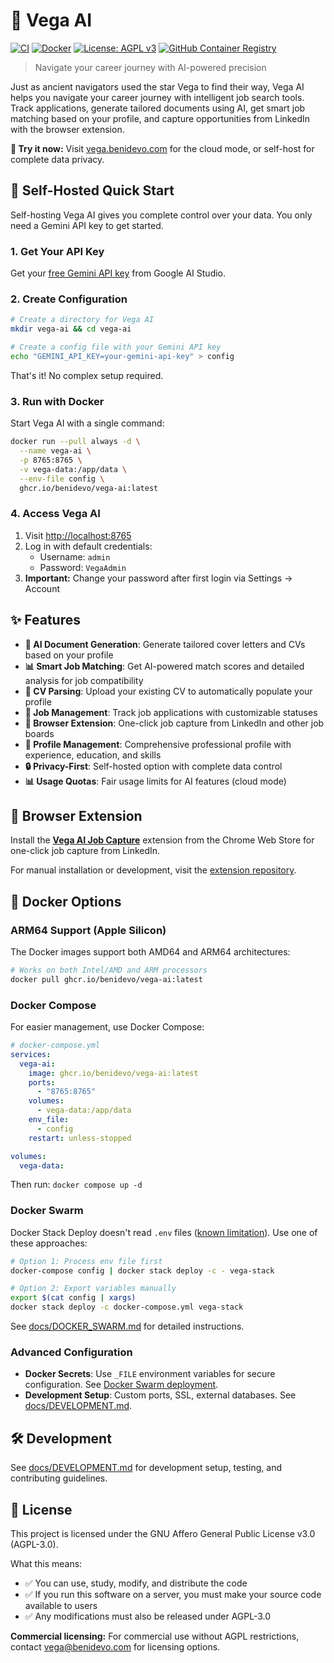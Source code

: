 # 🌟 Vega AI

[![CI](https://github.com/benidevo/vega-ai/workflows/CI/badge.svg)](https://github.com/benidevo/vega-ai/actions/workflows/ci.yaml)
[![Docker](https://github.com/benidevo/vega-ai/workflows/Build%20and%20Push%20Docker%20Image/badge.svg)](https://github.com/benidevo/vega-ai/actions/workflows/docker-build.yml)
[![License: AGPL v3](https://img.shields.io/badge/License-AGPL_v3-blue.svg)](https://www.gnu.org/licenses/agpl-3.0)
[![GitHub Container Registry](https://img.shields.io/badge/ghcr.io-vega--ai-blue)](https://github.com/benidevo/vega-ai/pkgs/container/vega-ai)

> Navigate your career journey with AI-powered precision

Just as ancient navigators used the star Vega to find their way, Vega AI helps you navigate your career journey with intelligent job search tools. Track applications, generate tailored documents using AI, get smart job matching based on your profile, and capture opportunities from LinkedIn with the browser extension.

**🚀 Try it now:** Visit [vega.benidevo.com](https://vega.benidevo.com) for the cloud mode, or self-host for complete data privacy.

## 🚀 Self-Hosted Quick Start

Self-hosting Vega AI gives you complete control over your data. You only need a Gemini API key to get started.

### 1. Get Your API Key

Get your [free Gemini API key](https://aistudio.google.com/app/apikey) from Google AI Studio.

### 2. Create Configuration

```bash
# Create a directory for Vega AI
mkdir vega-ai && cd vega-ai

# Create a config file with your Gemini API key
echo "GEMINI_API_KEY=your-gemini-api-key" > config
```

That's it! No complex setup required.

### 3. Run with Docker

Start Vega AI with a single command:

```bash
docker run --pull always -d \
  --name vega-ai \
  -p 8765:8765 \
  -v vega-data:/app/data \
  --env-file config \
  ghcr.io/benidevo/vega-ai:latest
```

### 4. Access Vega AI

1. Visit <http://localhost:8765>
2. Log in with default credentials:
   - Username: `admin`
   - Password: `VegaAdmin`
3. **Important:** Change your password after first login via Settings → Account

## ✨ Features

- **🤖 AI Document Generation**: Generate tailored cover letters and CVs based on your profile
- **📊 Smart Job Matching**: Get AI-powered match scores and detailed analysis for job compatibility
- **📝 CV Parsing**: Upload your existing CV to automatically populate your profile
- **💼 Job Management**: Track job applications with customizable statuses
- **🔗 Browser Extension**: One-click job capture from LinkedIn and other job boards
- **👤 Profile Management**: Comprehensive professional profile with experience, education, and skills
- **🔒 Privacy-First**: Self-hosted option with complete data control
- **📊 Usage Quotas**: Fair usage limits for AI features (cloud mode)

## 🔗 Browser Extension

Install the [**Vega AI Job Capture**](https://chromewebstore.google.com/detail/vega-ai-job-capture/oboedhpojbjemdmojfchifppbgbfehol) extension from the Chrome Web Store for one-click job capture from LinkedIn.

For manual installation or development, visit the [extension repository](https://github.com/benidevo/vega-ai-extension).

## 🐳 Docker Options

### ARM64 Support (Apple Silicon)

The Docker images support both AMD64 and ARM64 architectures:

```bash
# Works on both Intel/AMD and ARM processors
docker pull ghcr.io/benidevo/vega-ai:latest
```

### Docker Compose

For easier management, use Docker Compose:

```yaml
# docker-compose.yml
services:
  vega-ai:
    image: ghcr.io/benidevo/vega-ai:latest
    ports:
      - "8765:8765"
    volumes:
      - vega-data:/app/data
    env_file:
      - config
    restart: unless-stopped

volumes:
  vega-data:
```

Then run: `docker compose up -d`

### Docker Swarm

Docker Stack Deploy doesn't read `.env` files ([known limitation](https://github.com/moby/moby/issues/29133)). Use one of these approaches:

```bash
# Option 1: Process env file first
docker-compose config | docker stack deploy -c - vega-stack

# Option 2: Export variables manually
export $(cat config | xargs)
docker stack deploy -c docker-compose.yml vega-stack
```

See [docs/DOCKER_SWARM.md](docs/DOCKER_SWARM.md) for detailed instructions.

### Advanced Configuration

- **Docker Secrets**: Use `_FILE` environment variables for secure configuration. See [Docker Swarm deployment](docs/DOCKER_SWARM.md#method-3-using-docker-secrets-recommended-for-production).
- **Development Setup**: Custom ports, SSL, external databases. See [docs/DEVELOPMENT.md](docs/DEVELOPMENT.md).

## 🛠️ Development

See [docs/DEVELOPMENT.md](docs/DEVELOPMENT.md) for development setup, testing, and contributing guidelines.

## 📝 License

This project is licensed under the GNU Affero General Public License v3.0 (AGPL-3.0).

What this means:

- ✅ You can use, study, modify, and distribute the code
- ✅ If you run this software on a server, you must make your source code available to users
- ✅ Any modifications must also be released under AGPL-3.0

**Commercial licensing:** For commercial use without AGPL restrictions, contact <vega@benidevo.com> for licensing options.
